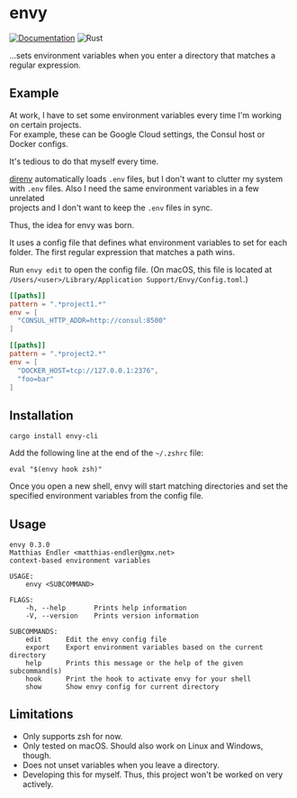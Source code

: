 # envy

[![Documentation](https://docs.rs/envy-cli/badge.svg)](https://docs.rs/envy-cli/)
![Rust](https://github.com/mre/envy/workflows/Rust/badge.svg)

...sets environment variables when you enter a directory that matches a regular
expression.

## Example

At work, I have to set some environment variables every time I'm working on certain projects.  
For example, these can be Google Cloud settings, the Consul host or Docker configs.

It's tedious to do that myself every time. 

[direnv] automatically loads `.env` files, but I don't want to clutter my system  
with `.env` files. Also I need the same environment variables in a few unrelated  
projects and I don't want to keep the `.env` files in sync. 

Thus, the idea for envy was born.

It uses a config file that defines what environment variables to set for each folder.
The first regular expression that matches a path wins.

Run `envy edit` to open the config file.
(On macOS, this file is located at `/Users/<user>/Library/Application Support/Envy/Config.toml`.)

```toml
[[paths]]
pattern = ".*project1.*"
env = [
  "CONSUL_HTTP_ADDR=http://consul:8500"
]

[[paths]]
pattern = ".*project2.*"
env = [
  "DOCKER_HOST=tcp://127.0.0.1:2376",
  "foo=bar"
]
```

## Installation

```
cargo install envy-cli
```

Add the following line at the end of the `~/.zshrc` file:

```
eval "$(envy hook zsh)"
```

Once you open a new shell, envy will start matching directories and set the specified
environment variables from the config file.

## Usage

```
envy 0.3.0
Matthias Endler <matthias-endler@gmx.net>
context-based environment variables

USAGE:
    envy <SUBCOMMAND>

FLAGS:
    -h, --help       Prints help information
    -V, --version    Prints version information

SUBCOMMANDS:
    edit      Edit the envy config file
    export    Export environment variables based on the current directory
    help      Prints this message or the help of the given subcommand(s)
    hook      Print the hook to activate envy for your shell
    show      Show envy config for current directory
```

## Limitations

* Only supports zsh for now.
* Only tested on macOS. Should also work on Linux and Windows, though.
* Does not unset variables when you leave a directory.
* Developing this for myself. Thus, this project won't be worked on very actively.

[direnv]: https://direnv.net/
